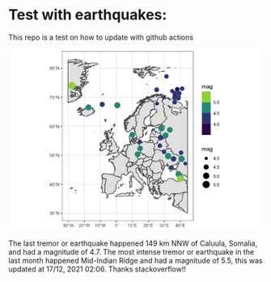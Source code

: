 <!-- README.md is generated from README.Rmd. Please edit that file -->

Test with earthquakes:
======================

This repo is a test on how to update with github actions

![](man/figures/README-unnamed-chunk-2-1.png)

The last tremor or earthquake happened 149 km NNW of Caluula, Somalia,
and had a magnitude of 4.7. The most intense tremor or earthquake in the
last month happened Mid-Indian Ridge and had a magnitude of 5.5, this
was updated at 17/12, 2021 02:06. Thanks stackoverflow!!
